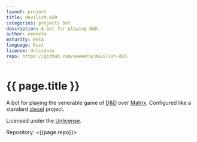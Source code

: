 ```yaml
---
layout: project
title: devilish-d20
categories: projects bot
description: A bot for playing D&D.
author: eeeeeta
maturity: Beta
language: Rust
license: Unlicense
repo: https://github.com/eeeeeta/devilish-d20
---
```


# {{ page.title }}
A bot for playing the venerable game of [D&D](https://en.wikipedia.org/wiki/Dungeons_%26_Dragons) over [Matrix](http://matrix.org).
Configured like a standard [diesel](http://diesel.rs/) project.

Licensed under the [Unlicense](http://unlicense.org/).

Repository: <{{page.repo}}>
